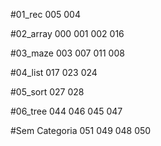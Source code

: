 #01_rec
005 004 

#02_array
000 001 002 016 

#03_maze
003 007 011 008 

#04_list
017 023 024 

#05_sort
027 028 

#06_tree
044 046 045 047 

#Sem Categoria
051 049 048 050 

